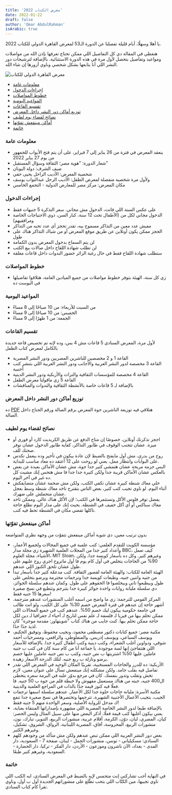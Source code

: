 ```yaml
---
title: 'معرض الكتاب 2022'
date: 2022-01-22
draft: false
author: 'Omar AbdulRahman'
isArabic: true
---
```


يا أهلا وسهلًا، أيام قليلة تفصلنا عن الدورة الـ53 لمعرض القاهرة الدولي للكتاب 2022.

هنغطي في المقالة دي كل التفاصيل اللي ممكن تحتاج تعرفها بإذن الله من مواصلات ومواعيد وتفاصيل بتحصل لأول مرة في هذه الدورة الاستثنائية. بالإضافة لترشيحات دور النشر اللي أنا بتابعها بشكل شخصي وناوي أزورها إن شاء الله.

![معرض القاهرة الدولي للكتاب](/imgs/cairo_bookfair_22.jpg)

- [معلومات عامة](#معلومات-عامة)
- [إجراءات الدخول](#إجراءات-الدخول)
- [خطوط المواصلات](#خطوط-المواصلات)
- [المواعيد اليومية](#المواعيد-اليومية)
- [تقسيم القاعات](#تقسيم-القاعات)
- [توزيع أماكن دور النشر داخل المعرض](#توزيع-أماكن-دور-النشر-داخل-المعرض)
- [نصائح لقضاء يوم لطيف](#نصائح-لقضاء-يوم-لطيف)
- [أماكن مينفعش تفوّتها](#أماكن-مينفعش-تفوّتها)
- [خاتمة](#خاتمة)

### معلومات عامة

- ينعقد المعرض في فترة من 26 يناير إلى 7 فبراير، على أن يتم فتح الأبواب للجمهور من يوم 27 يناير 2022
- شعار الدورة: "هوية مصر؛ الثقافة وسؤال المستقبل"
- ضيف الشرف: دولة اليونان
- شخصية المعرض: الأديب الراحل يحيى حقي
- ولأول مرة شخصية منفصلة لمعرض الطفل: الأديب الرحل عبدالتواب يوسف
- مكان المعرض: مركز مصر للمعارض الدولية - التجمع الخامس

### إجراءات الدخول

- على عكس السنة اللي فاتت، الدخول مش مجاني. سعر التذكرة 5 جنيهات فقط
- الدخول مجاني لكل من (الأطفال تحت 12 سنة، كبار السن، ذوي الاحتياجات الخاصة ومرافقيهم)
- مفيش عدد معين من التذاكر مسموح بيه، تقدر تحجز أي عدد تحبه من التذاكر
- الحجز ممكن يكون أونلاين عن طريق موقع المعرض أو من شباك التذاكر هناك على طول
- لن يتم السماح بدخول المعرض بدون الكمامة
- لن تطلب شهادة اللقاح داخل صالات بيع الكتب
- ستطلب شهادة اللقاح فقط في حال رغبة الزائر حضور الندوات داخل قاعات مغلقة

### خطوط المواصلات

- زي كل سنة، الهيئة بتوفر خطوط مواصلات من جميع الميادين العامة، هتلاقوا تفاصيلها في البوست ده

### المواعيد اليومية

- من السبت للأربعاء: من 10 صباحًا إلى 8 مساءً
- الخميس: من 10 صباحًا إلى 9 مساءً
- الجمعة: من 1 ظهرًا إلى 9 مساءً

### تقسيم القاعات

لأول مرة، المعرض السنادي 5 قاعات مش 4 بس، وده لإنه تم تخصيص قاعة جديدة بالكامل لمعرض كتاب الطفل

- القاعة 1 و 2 مخصصين للناشرين المصريين ودور النشر المصرية
- القاعة 3 مخصصة لدور النشر العربية والأجانب ودور النشر العربية اللي بتنشر كتب أجنبية
- القاعة 4 مخصصة للمؤسسات الثقافية والتراث والأزبكية ودور النشر الدينية
- القاعة 5 زي ماقولنا معرض الطفل
- بالإضافة لـ 5 قاعات خاصة بالأنشطة الثقافية والندوات والمناقشات

### توزيع أماكن دور النشر داخل المعرض

ده [PDF](https://drive.google.com/file/d/1Cfrq7Jtg-65RoAI81k2Ib5WJATc-_SgO/view) هتلاقي فيه توزيعة الناشرين جوة المعرض برقم الصالة ورقم الجناح داخل الصالة.

### نصائح لقضاء يوم لطيف

- احجز تذكرتك أونلاين، خصوصًا إن متاح الدفع عن طريق الكريديت كارد أو فوري أو ميزة. عشان تتجنب الوقوف في طابور التذاكر، كفاية طابور الدخول عشان توفر صحتك للف.
- روح من بدري، مش أول مايفتح بالضبط لإن عادة بيكون في تأخير وده بيعمل تكدس على البوابات وانتظار ممل، يعني لو روحت على 12 أعتقد ده معاد مناسب للبداية.
- البس جزمة مريحة عشان هتمشي كتير جدا جوة، مش عشان الأماكن بعيدة عن بعض بالعكس عشان الأماكن قريبة جدا ولكن كتيرة جدا جدا فا مش هتحس إنك مشيت كل ده غير في آخر اليوم.
- خلي معاك شنطة كبيرة عشان تكفي الكتب، ولكن مش ضخمة عشان متضايقكش أثناء اليوم. لو ناوي تجيب كتب كتير، بعض الناس بتقترح تاخد معاك شنطة وسط بعجل عشان متحملش على ضهرك.
- يفضل توفر فلوس الأكل وتستثمرها في الكتب؛ لإن الأكل هناك غالي. وممكن تاخد معاك سناكس أو أي أكل خفيف في الشنطة. بحيث إنك على مدار اليوم تطلع حاجة تاكلها تفضي مكان في الشنطة تحط فيه كتب.

### أماكن مينفعش تفوّتها

بدون ترتيب معين، دي شوية أماكن مينفعش تتفوّت من وجهة نظري المتواضعة

- مؤسسة الكويت للتقدم العلمي: كتب علمية في جميع المجالات ولجميع الأعمار، وأعداد كتير جدا من المجلات العلمية الشهيرة زي مجلة مدار BBC، كيف تعمل الأشياء، مجلة العلوم، MIT Sloan، وغيرهم كتير. وكل ده بأسعار كويسة جدا، ولكن 90% من الحاجات بتخلص في أول كام يوم فا أول ماتروح اجري روح عليهم على طول عشان تلحق الكنوز اللي عندهم.
- الهيئة العامة للكتاب: والهيئة العامة لقصور الثقافة. كتب مدعمّة كتير جدا بأسعار تبدأ من جنيه واتنين جنيه، وطبعات كويسة جدا وترجمات محترمة وبرضو بتخلص على طول وبيطبعوا تاني وبيخلصوا فا الحقوهم على طول. وكمان عندهم سلسلة الجوائز، دي سلسلة مليانة روايات واخدة جوائز كبيرة جدا بتترجم وتتطبع في نسخ صغيرة سعرها 15 جنيه فقط!
- المركز القومي للترجمة: زي ما واضح من اسمه أغلب المنشورات عندهم مترجمة. أشهر حاجة إن عندهم في فترة المعرض خصم 30% على كل الكتب، ولو انت طالب في جامعة حكومية بيكون ليك خصم 50%. عندهم كتب في جميع المجالات اللي ممكن تحلم بيها من فيزيا لـ فلسفة لـ علم نفس لتاريخ لـ أحياء لـ جغرافيا لـ دين لكل حاجة ممكن تحلم بيها. كنت جايب من هناك كتاب "شوبنهاور: مقدمة موجزة" كان لذيذ جدًا جدًا.
- مكتبة مصر: جميع كتابات دكتور مصطفى محمود، ونجيب محفوظ، وتوفيق الحكيم، ويوسف السباعي، ويوسف إدريس، والمنفلوطي، والرافعي، ومسرحيات أحمد شوقي، ودواوين أغلب الشعراء، وكتب دينية وكتب أطفال كتيرة جدا. بالإضافة للأسعار اللي هتتفاجئ إنها لسة موجودة. يا جماعة أنا من كام سنة كان في كتب ب جنيه عاملين عليها 50% اشتريتها ب نص جنيه، وكتب ب نص جنيه عاملين عليها خصم برضو ونازلة ب ربع جنيه. لتلك الدرجة الأسعار زهيدة.
- الأزبكية: ده للدرر والحاجات المستخبية، تقريبًا المكان الوحيد في المعرض اللي تقدر تفاصل فيه بقلب جامد. ولكن مشكلته إنك مينفعش تسأل على عنوان معين، لازم تخش وتقلب وتدور بنفسك. كان في مرجع بدوّر عليه في البرمة سعره يتخطى ال400 جنيه، جبته من هناك مستعمل مفهوش ولا خبطة قلم من جوة ب 50 جنيه. فا فعلًا فيه كنوز قيمة جدًا بالذات في المراجع العلمية والدينية.
- مكتبة الأسرة: مليانة حاجات حلوة جدا لكل الأعمار. عندهم سلسلة اسمها ترجمات الجيب، بتجيب الأعمال الأجنبية الشهيرة، تترجمها وتختصرها في نسخ صغيرة جدا تنفع ك مدخل للرواية الأصلية، وسعر الواحدة منهم 5 جنيه فقط!
- بالإضافة طبعا لدور النشر الخاصة المصرية اللي مشهورة بإصداراتها المنتقاة بعناية، يعني بيكون أغلبها كتب قيمة فعلًا، أذكر البعض منها على سبيل المثال وليس الحصر: كيان، المصري، ليان، دوّن، الكرمة، أقلام عربية، منشورات الربيع، التنوير، تبارك، نون، منشورات الربيع، المحروسة، آفاق، المصرية اللبنانية، الرواق، الشروق، تشكيل، وغيرهم الكثير.
- بعض دور النشر العربية اللي ممكن تبص عندهم ولكن مش متأكد من وجودهم كلهم السنادي: مسكيلياني - تونس، منشورات الجمل - لبنان، صفحة 7 - السعودية، دار المدى - بغداد، الآن ناشرون وموزعون - الأردن، دار الفكر - تركيا، دار الحضارة - السعودية، وغيرهم كتير طبعًا.

### خاتمة

في النهاية أحب تشاركني إنت متحمس لإيه بالضبط في المعرض السنادي، ايه الكتب اللي ناوي تجيبها، مين الكتّاب اللي بتحب تطّلع على منشوراتهم الجديدة أول ب أول، وناوي تقرأ كام كتاب السنادي.

